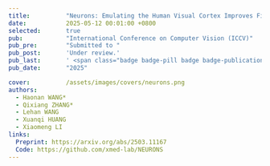 ```yaml
---
title:          "Neurons: Emulating the Human Visual Cortex Improves Fidelity and Interpretability in fMRI-to-Video Reconstruction"
date:           2025-05-12 00:01:00 +0800
selected:       true
pub:            "International Conference on Computer Vision (ICCV)"
pub_pre:        "Submitted to "
pub_post:       'Under review.'
pub_last:       ' <span class="badge badge-pill badge badge-publication badge-dark">AI for Neural Science</span>'
pub_date:       "2025"

cover:          /assets/images/covers/neurons.png
authors:
  - Haonan WANG*
  - Qixiang ZHANG*
  - Lehan WANG
  - Xuanqi HUANG
  - Xiaomeng LI
links:
  Preprint: https://arxiv.org/abs/2503.11167
  Code: https://github.com/xmed-lab/NEURONS
---
```

